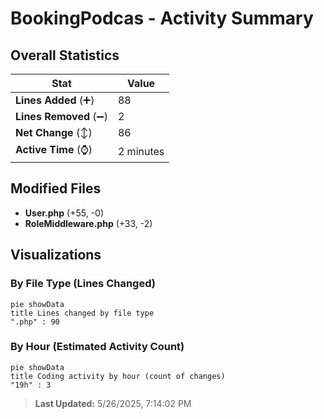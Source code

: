 # BookingPodcas - Activity Summary 

## Overall Statistics

| Stat                   | Value                                                             |
| ---------------------- | ----------------------------------------------------------------- |
| **Lines Added** (➕)   | 88                                          |
| **Lines Removed** (➖) | 2                                        |
| **Net Change** (↕)    | 86                |
| **Active Time** (⌚)   | 2 minutes |


## Modified Files
- **User.php** (+55, -0)
- **RoleMiddleware.php** (+33, -2)

## Visualizations

### By File Type (Lines Changed)

```mermaid
pie showData
title Lines changed by file type
".php" : 90
```

### By Hour (Estimated Activity Count)

```mermaid
pie showData
title Coding activity by hour (count of changes)
"19h" : 3
```


> **Last Updated:** 5/26/2025, 7:14:02 PM